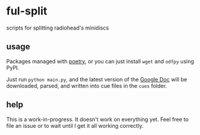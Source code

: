 # ful-split
scripts for splitting radiohead's minidiscs

## usage
Packages managed with [poetry](https://poetry.eustace.io/), or you can just install ```wget``` and ```odfpy``` using  PyPI.

Just run ```python main.py```, and the latest version of the [Google Doc](https://docs.google.com/document/d/1kA8u6UhjbutZ-b7TXzmX4qkOTg6nGC1vPg50WwCcZyo/) will be downloaded, parsed, and written into cue files in the ```cues``` folder.

## help
This is a work-in-progress. It doesn't work on everything yet. Feel free to file an issue or to wait until I get it all working correctly.